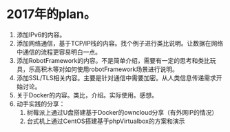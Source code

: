 #  2017年的plan。

1. 添加IPv6的内容。
2. 添加网络通信，基于TCP/IP栈的内容。找个例子进行类比说明。让数据在网络中通信的流程更容易明白一点。
3. 添加RobotFramework的内容。不是简单介绍，需要有一定的思考和类比玩具，乐高积木等对如何使用robotFramework场景进行说明。
4. 添加SSL/TLS相关内容。主要是针对通信中需要加密。从人类信息传递需求开始讨论。
5. 关于Docker的内容。类比，介绍。实际使用。感想。
6. 动手实践的分享：
    1. 树莓派上通过U盘搭建基于Docker的owncloud分享（有外网IP的情况）
    2. 台式机上通过CentOS搭建基于phpVirtualbox的方案和演示

